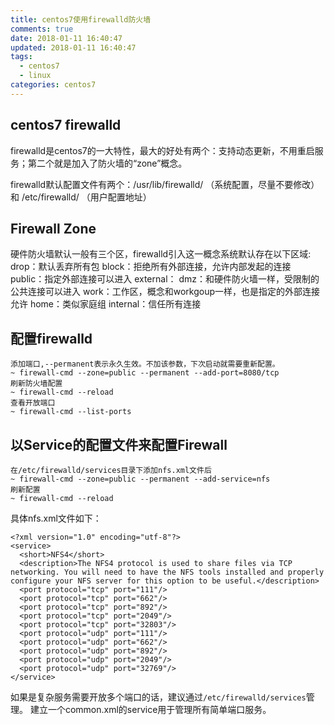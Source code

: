 ```yaml
---
title: centos7使用firewalld防火墙
comments: true
date: 2018-01-11 16:40:47
updated: 2018-01-11 16:40:47
tags:
  - centos7
  - linux
categories: centos7
---
```

## centos7 firewalld

firewalld是centos7的一大特性，最大的好处有两个：支持动态更新，不用重启服务；第二个就是加入了防火墙的“zone”概念。

firewalld默认配置文件有两个：/usr/lib/firewalld/ （系统配置，尽量不要修改）和 /etc/firewalld/ （用户配置地址）

## Firewall Zone

硬件防火墙默认一般有三个区，firewalld引入这一概念系统默认存在以下区域:
drop：默认丢弃所有包
block：拒绝所有外部连接，允许内部发起的连接
public：指定外部连接可以进入
external：
dmz：和硬件防火墙一样，受限制的公共连接可以进入
work：工作区，概念和workgoup一样，也是指定的外部连接允许
home：类似家庭组
internal：信任所有连接

## 配置firewalld

```
添加端口,--permanent表示永久生效。不加该参数，下次启动就需要重新配置。
~ firewall-cmd --zone=public --permanent --add-port=8080/tcp
刷新防火墙配置
~ firewall-cmd --reload
查看开放端口
~ firewall-cmd --list-ports
```

## 以Service的配置文件来配置Firewall

```
在/etc/firewalld/services目录下添加nfs.xml文件后
~ firewall-cmd --zone=public --permanent --add-service=nfs
刷新配置
~ firewall-cmd --reload
```

具体nfs.xml文件如下：
```
<?xml version="1.0" encoding="utf-8"?>
<service>
  <short>NFS4</short>
  <description>The NFS4 protocol is used to share files via TCP networking. You will need to have the NFS tools installed and properly configure your NFS server for this option to be useful.</description>
  <port protocol="tcp" port="111"/>
  <port protocol="tcp" port="662"/>
  <port protocol="tcp" port="892"/>
  <port protocol="tcp" port="2049"/>
  <port protocol="tcp" port="32803"/>
  <port protocol="udp" port="111"/>
  <port protocol="udp" port="662"/>
  <port protocol="udp" port="892"/>
  <port protocol="udp" port="2049"/>
  <port protocol="udp" port="32769"/>
</service>
```

如果是复杂服务需要开放多个端口的话，建议通过`/etc/firewalld/services`管理。
建立一个common.xml的service用于管理所有简单端口服务。

